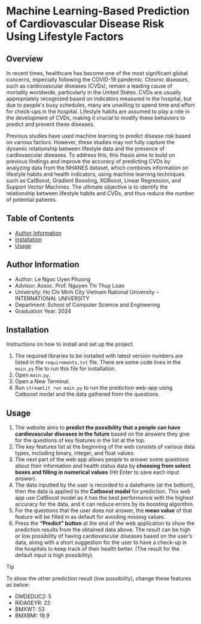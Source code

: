 # **Machine Learning-Based Prediction of Cardiovascular Disease Risk Using Lifestyle Factors**

## Overview
In recent times, healthcare has become one of the most significant global concerns, especially following the COVID-19 pandemic. Chronic diseases, such as cardiovascular diseases (CVDs), remain a leading cause of mortality worldwide, particularly in the United States. CVDs are usually appropriately recognized based on indicators measured in the hospital, but due to people's busy schedules, many are unwilling to spend time and effort for check-ups in the hospital. Lifestyle habits are assumed to play a role in the development of CVDs, making it crucial to modify these behaviors to predict and prevent these diseases.
     
Previous studies have used machine learning to predict disease risk based on various factors. However, these studies may not fully capture the dynamic relationship between lifestyle data and the presence of cardiovascular diseases. To address this, this thesis aims to build on previous findings and improve the accuracy of predicting CVDs by analyzing data from the NHANES dataset, which combines information on lifestyle habits and health indicators, using machine learning techniques such as CatBoost, Gradient Boosting, XGBoost, Linear Regression, and Support Vector Machines. The ultimate objective is to identify the relationship between lifestyle habits and CVDs, and thus reduce the number of potential patients.

## Table of Contents
- [Author Information](#author-information)
- [Installation](#installation)
- [Usage](#usage)

## Author Information
- Author: Le Ngoc Uyen Phuong
- Advisor: Assoc. Prof. Nguyen Thi Thuy Loan
- University: Ho Chi Minh City Vietnam National University – INTERNATIONAL UNIVERSITY
- Department: School of Computer Science and Engineering
- Graduation Year: 2024

## Installation
Instructions on how to install and set up the project.

1. The required libraries to be installed with latest version numbers are listed in the `requirements.txt` file. There are some code lines in the `main.py` file to run this file for installation.
2. Open `main.py`.
3. Open a New Terminal.
4. Run `streamlit run main.py` to run the prediction web-app using Catboost model and the data gathered from the questions.

## Usage
1. The website aims to **predict the possibility that a people can have cardiovascular diseases in the future** based on the answers they give for the questions of key features in the list at the top.
2. The key features list at the beginning of the web consists of various data types, including binary, integer, and float values. 
3. The next part of the web app allows people to answer some questions about their information and health status data by **choosing from select boxes and filling in numerical values** (Hit Enter to save each input answer).
4. The data inputted by the user is recorded to a dataframe (at the bottom), then the data is applied to the **Catboost model** for prediction. This web app use CatBoost model as it has the best performance with the highest accuracy for the data, and it can reduce errors by its boosting algorithm. 
5. For the questions that the user does not answer, the **mean value** of that feature will be filled in as default for avoiding missing values. 
6. Press the **“Predict” button** at the end of the web application to show the prediction results from the obtained data above. The result can be high or low possibility of having cardiovascular diseases based on the user’s data, along with a short suggestion for the user to have a check-up in the hospitals to keep track of their health better. (The result for the default input is high possibility).
> [!TIP]
> To show the other prediction result (low possibility), change these features as below:
> - DMDEDUC2: 5
> - RIDAGEYR: 22
> - BMXWT: 53
> - BMXBMI: 19.9